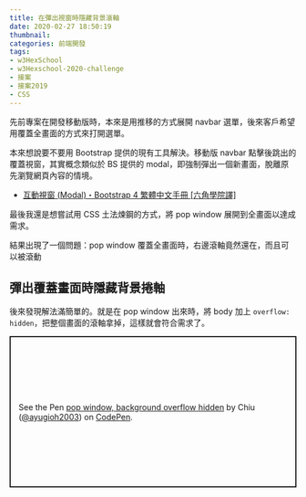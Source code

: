 ```yaml
---
title: 在彈出視窗時隱藏背景滾軸
date: 2020-02-27 18:50:19
thumbnail:
categories: 前端開發
tags:
- w3HexSchool
- w3Hexschool-2020-challenge
- 接案
- 接案2019
- CSS
---
```


先前專案在開發移動版時，本來是用推移的方式展開 navbar 選單，後來客戶希望用覆蓋全畫面的方式來打開選單。

本來想說要不要用 Bootstrap 提供的現有工具解決。移動版 navbar 點擊後跳出的覆蓋視窗，其實概念類似於 BS 提供的 modal，即強制彈出一個新畫面，脫離原先瀏覽網頁內容的情境。
* [互動視窗 (Modal)・Bootstrap 4 繁體中文手冊 [六角學院譯]](https://bootstrap.hexschool.com/docs/4.0/components/modal/)

最後我還是想嘗試用 CSS 土法煉鋼的方式，將 pop window 展開到全畫面以達成需求。

結果出現了一個問題：pop window 覆蓋全畫面時，右邊滾軸竟然還在，而且可以被滾動


<!-- more -->

## 彈出覆蓋畫面時隱藏背景捲軸

後來發現解法滿簡單的。就是在 pop window 出來時，將 body 加上 `overflow: hidden`，把整個畫面的滾軸拿掉，這樣就會符合需求了。

<p class="codepen" data-height="265" data-theme-id="light" data-default-tab="html,result" data-user="ayugioh2003" data-slug-hash="vYOeWKW" style="height: 265px; box-sizing: border-box; display: flex; align-items: center; justify-content: center; border: 2px solid; margin: 1em 0; padding: 1em;" data-pen-title="pop window, background overflow hidden">
  <span>See the Pen <a href="https://codepen.io/ayugioh2003/pen/vYOeWKW">
  pop window, background overflow hidden</a> by Chiu (<a href="https://codepen.io/ayugioh2003">@ayugioh2003</a>)
  on <a href="https://codepen.io">CodePen</a>.</span>
</p>
<script async src="https://static.codepen.io/assets/embed/ei.js"></script>